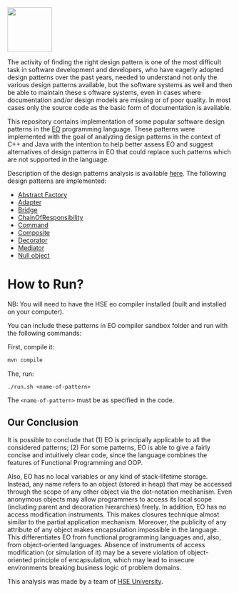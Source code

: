<img src="https://www.yegor256.com/images/books/elegant-objects/cactus.svg" height="100px" />

The activity of finding the right design pattern is one of the most difficult task 
in software development and developers, who have eagerly adopted design patterns 
over the past years, needed to understand not only the various design patterns 
available, but the software systems as well and then be able to maintain these s
oftware systems, even in cases where documentation and/or design models are 
missing or of poor quality. In most cases only the source code as the basic 
form of documentation is available.

This repository contains implementation of some popular software design 
patterns in the [EO](https://www.eolang.org) programming language. These patterns 
were implemented with the goal of analyzing design patterns in the 
context of C++ and Java with the intention to help better assess EO and suggest 
alternatives of design patterns in EO that could replace such patterns 
which are not supported in the language.

Description of the design patterns analysis is available [here](https://github.com/HSE-Eolang/eodesignpatterns/tree/tex).
The following design patterns are implemented:

- [Abstract Factory](/eo/AbstractFabric.eo)
- [Adapter](/eo/Adapter.eo)
- [Bridge](/eo/Bridge.eo)
- [ChainOfResponsibility](/eo/ChainOfResponsibility.eo)
- [Command](/eo/Command.eo)
- [Composite](/eo/Composite.eo)
- [Decorator](/eo/Decorator.eo)
- [Mediator](/eo/Mediator.eo)
- [Null object](/eo/NullObject.eo)

# How to Run?

NB: You will need to have the HSE eo compiler installed (built and installed on your computer).

You can include these patterns in EO compiler sandbox folder 
and run with the following commands:

First, compile it:

```bash
mvn compile
```

The, run:

```
./run.sh <name-of-pattern>
```

The `<name-of-pattern>` must be as specified in the code.

## Our Conclusion

It is possible to conclude that (1) EO is principally applicable 
to all the considered patterns; (2) For some patterns, EO 
is able to give a fairly concise and intuitively clear code, 
since the language combines the features of Functional Programming and OOP.

Also, EO has no local variables or any kind of stack-lifetime storage. Instead,
any name refers to an object (stored in heap) that may be accessed through the
scope of any other object via the dot-notation mechanism. Even anonymous objects
may allow programmers to access its local scope (including parent and decoration
hierarchies) freely. In addition, EO has no access modification instruments.
This makes closures technique almost similar to the partial application
mechanism. Moreover, the publicity of any attribute of any object makes
encapsulation impossible in the language. This differentiates EO from functional
programming languages and, also, from object-oriented languages. Absence of
instruments of access modification (or simulation of it) may be a severe
violation of object-oriented principle of encapsulation, which may lead to
insecure environments breaking business logic of problem domains.

This analysis was made by a team of [HSE University](https://www.hse.ru/en/).
